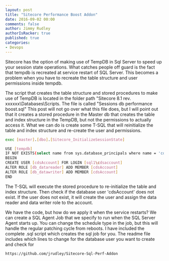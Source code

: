 ```yaml
---
layout: post
title: "Sitecore Performance Boost Addon"
date: 2016-09-02 00:00
comments: false
author: Jimmy Rudley
authorIsRacker: true
published: true
categories:
- Devops
---
```


Sitecore has the option of making use of TempDB in Sql Server to speed up your session state operations. What catches people off guard is the fact that tempdb is recreated at service restart of SQL Server. This becomes a problem when you have to recreate the table structure and user permissions inside tempdb. 

<!-- more -->

The script that creates the table structure and stored procedures to make use of TempDB is located in the folder path "Sitecore 8.1 rev. xxxxxx\Databases\Scripts\. The file is called "Sessions db performance boost.sql" This post will not go over what this file does, but I will point out that it creates a stored procedure in the Master db that creates the table and index structure in the TempDB, but not the permissions to actually access it. What we can do is create some T-SQL that will reinitialize the table and index structure and re-create the user and permissions.

```sh
exec [master].[dbo].[Sitecore_InitializeSessionState]

USE [tempdb]
IF NOT EXISTS(select name from sys.database_principals where name = 'cdsAccount')
BEGIN
CREATE USER [cdsAccount] FOR LOGIN [sql1\cdsaccount]
ALTER ROLE [db_datareader] ADD MEMBER [cdsAccount]
ALTER ROLE [db_datawriter] ADD MEMBER [cdsAccount]
END

```

The T-SQL will execute the stored procedure to re-initialize the table and index structure. Then check if the database user 'cdsAccount' does not exist. If the user does not exist, it will create the user and assign the data reader and data writer role to the account. 

We have the code, but how do we apply it when the service restarts? We can create a SQL Agent Job that we specify to run when the SQL Server Agent starts up. You can change the schedule type in the job, but this will handle the regular patching cycle from reboots. I have included the complete .sql script which creates the sql job for you. The readme file includes which lines to change for the database user you want to create and check for

```sh
https://github.com/jrudley/Sitecore-Sql-Perf-Addon
```


